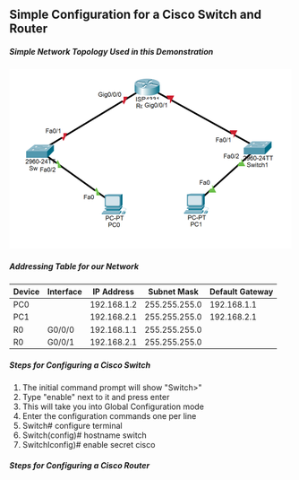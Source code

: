 ## Simple Configuration for a Cisco Switch and Router 

##### Simple Network Topology Used in this Demonstration

![My Image](https://github.com/sammiet03/Networking-Projects/blob/main/Simple%20Configuration/Simple%20Configuration.PNG)

##### Addressing Table for our Network
| Device | Interface | IP Address | Subnet Mask | Default Gateway | 
| ------ | --------- | ---------- | ----------- | --------------- |
| PC0    |           | 192.168.1.2   | 255.255.255.0 | 192.168.1.1 |
| PC1    |           | 192.168.2.1   | 255.255.255.0 | 192.168.2.1 |
| R0     | G0/0/0    | 192.168.1.1   | 255.255.255.0 |             |
| R0     | G0/0/1    | 192.168.2.1   | 255.255.255.0 |             |

##### Steps for Configuring a Cisco Switch 
1. The initial command prompt will show "Switch>" 
2. Type "enable" next to it and press enter 
3. This will take you into Global Configuration mode 
4. Enter the configuration commands one per line 
5. Switch# configure terminal 
6. Switch(config)# hostname switch 
7. SwitchIconfig)# enable secret cisco 

##### Steps for Configuring a Cisco Router
